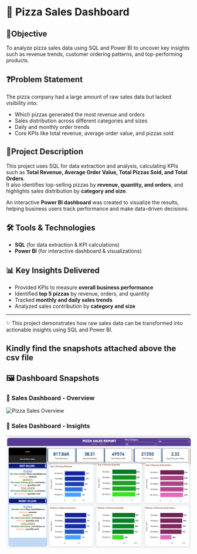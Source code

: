 # 🍕 Pizza Sales Dashboard  

## 🎯Objective  
To analyze pizza sales data using SQL and Power BI to uncover key insights such as revenue trends, customer ordering patterns, and top-performing products.  

## ❓Problem Statement  
The pizza company had a large amount of raw sales data but lacked visibility into:  
- Which pizzas generated the most revenue and orders  
- Sales distribution across different categories and sizes  
- Daily and monthly order trends  
- Core KPIs like total revenue, average order value, and pizzas sold  

## 📌Project Description  
This project uses SQL for data extraction and analysis, calculating KPIs such as **Total Revenue, Average Order Value, Total Pizzas Sold, and Total Orders**.  
It also identifies top-selling pizzas by **revenue, quantity, and orders**, and highlights sales distribution by **category and size**.  

An interactive **Power BI dashboard** was created to visualize the results, helping business users track performance and make data-driven decisions.  

## 🛠 Tools & Technologies  
- **SQL** (for data extraction & KPI calculations)  
- **Power BI** (for interactive dashboard & visualizations)  

## 📊 Key Insights Delivered 
- Provided KPIs to measure **overall business performance**  
- Identified **top 5 pizzas** by revenue, orders, and quantity  
- Tracked **monthly and daily sales trends**  
- Analyzed sales contribution by **category and size**  

---
✨ This project demonstrates how raw sales data can be transformed into actionable insights using SQL and Power BI.  
## Kindly find the snapshots attached above the csv file

## 🖼 Dashboard Snapshots  

### 📌 Sales Dashboard - Overview  
![Pizza Sales Overview](Overview.png)

### 📌 Sales Dashboard - Insights  
![Pizza sales insights](Pizza%20sales%20insights.png)  




